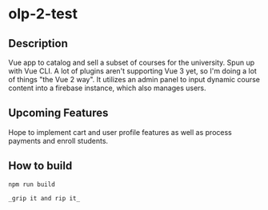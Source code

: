 # olp-2-test

Description
-----------
Vue app to catalog and sell a subset of courses for the university. Spun up with Vue CLI. A lot of plugins aren't supporting Vue 3 yet, so I'm doing a lot of things "the Vue 2 way". It utilizes an admin panel to input dynamic course content into a firebase instance, which also manages users.

Upcoming Features
--------------
Hope to implement cart and user profile features as well as process payments and enroll students.


How to build
----------
```
npm run build

_grip it and rip it_
